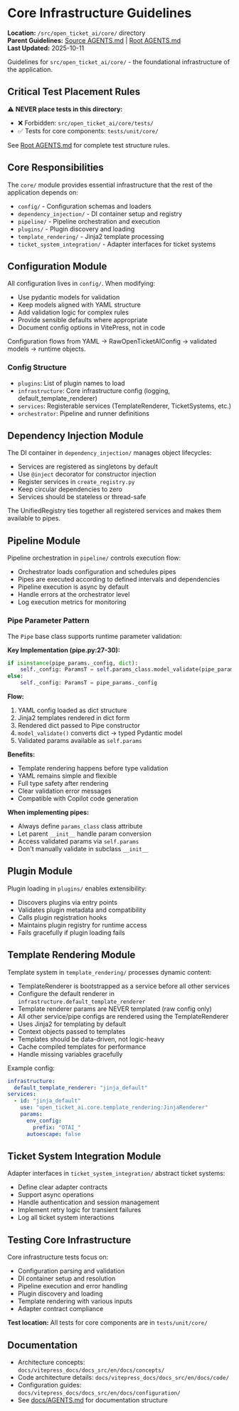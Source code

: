 # Core Infrastructure Guidelines

**Location:** `/src/open_ticket_ai/core/` directory  
**Parent Guidelines:** [Source AGENTS.md](../../AGENTS.md) | [Root AGENTS.md](../../../AGENTS.md)  
**Last Updated:** 2025-10-11

Guidelines for `src/open_ticket_ai/core/` - the foundational infrastructure of the application.

## Critical Test Placement Rules

⚠️ **NEVER place tests in this directory:**

- ❌ Forbidden: `src/open_ticket_ai/core/tests/`
- ✅ Tests for core components: `tests/unit/core/`

See [Root AGENTS.md](../../../AGENTS.md) for complete test structure rules.

## Core Responsibilities

The `core/` module provides essential infrastructure that the rest of the application depends on:

- `config/` - Configuration schemas and loaders
- `dependency_injection/` - DI container setup and registry
- `pipeline/` - Pipeline orchestration and execution
- `plugins/` - Plugin discovery and loading
- `template_rendering/` - Jinja2 template processing
- `ticket_system_integration/` - Adapter interfaces for ticket systems

## Configuration Module

All configuration lives in `config/`. When modifying:

- Use pydantic models for validation
- Keep models aligned with YAML structure
- Add validation logic for complex rules
- Provide sensible defaults where appropriate
- Document config options in VitePress, not in code

Configuration flows from YAML → RawOpenTicketAIConfig → validated models → runtime objects.

### Config Structure

- `plugins`: List of plugin names to load
- `infrastructure`: Core infrastructure config (logging, default_template_renderer)
- `services`: Registerable services (TemplateRenderer, TicketSystems, etc.)
- `orchestrator`: Pipeline and runner definitions

## Dependency Injection Module

The DI container in `dependency_injection/` manages object lifecycles:

- Services are registered as singletons by default
- Use `@inject` decorator for constructor injection
- Register services in `create_registry.py`
- Keep circular dependencies to zero
- Services should be stateless or thread-safe

The UnifiedRegistry ties together all registered services and makes them available to pipes.

## Pipeline Module

Pipeline orchestration in `pipeline/` controls execution flow:

- Orchestrator loads configuration and schedules pipes
- Pipes are executed according to defined intervals and dependencies
- Pipeline execution is async by default
- Handle errors at the orchestrator level
- Log execution metrics for monitoring

### Pipe Parameter Pattern

The `Pipe` base class supports runtime parameter validation:

**Key Implementation (pipe.py:27-30):**

```python
if isinstance(pipe_params._config, dict):
    self._config: ParamsT = self.params_class.model_validate(pipe_params._config)
else:
    self._config: ParamsT = pipe_params._config
```

**Flow:**

1. YAML config loaded as dict structure
2. Jinja2 templates rendered in dict form
3. Rendered dict passed to Pipe constructor
4. `model_validate()` converts dict → typed Pydantic model
5. Validated params available as `self.params`

**Benefits:**

- Template rendering happens before type validation
- YAML remains simple and flexible
- Full type safety after rendering
- Clear validation error messages
- Compatible with Copilot code generation

**When implementing pipes:**

- Always define `params_class` class attribute
- Let parent `__init__` handle param conversion
- Access validated params via `self.params`
- Don't manually validate in subclass `__init__`

## Plugin Module

Plugin loading in `plugins/` enables extensibility:

- Discovers plugins via entry points
- Validates plugin metadata and compatibility
- Calls plugin registration hooks
- Maintains plugin registry for runtime access
- Fails gracefully if plugin loading fails

## Template Rendering Module

Template system in `template_rendering/` processes dynamic content:

- TemplateRenderer is bootstrapped as a service before all other services
- Configure the default renderer in `infrastructure.default_template_renderer`
- Template renderer params are NEVER templated (raw config only)
- All other service/pipe configs are rendered using the TemplateRenderer
- Uses Jinja2 for templating by default
- Context objects passed to templates
- Templates should be data-driven, not logic-heavy
- Cache compiled templates for performance
- Handle missing variables gracefully

Example config:

```yaml
infrastructure:
  default_template_renderer: "jinja_default"
services:
  - id: "jinja_default"
    use: "open_ticket_ai.core.template_rendering:JinjaRenderer"
    params:
      env_config:
        prefix: "OTAI_"
      autoescape: false
```

## Ticket System Integration Module

Adapter interfaces in `ticket_system_integration/` abstract ticket systems:

- Define clear adapter contracts
- Support async operations
- Handle authentication and session management
- Implement retry logic for transient failures
- Log all ticket system interactions

## Testing Core Infrastructure

Core infrastructure tests focus on:

- Configuration parsing and validation
- DI container setup and resolution
- Pipeline execution and error handling
- Plugin discovery and loading
- Template rendering with various inputs
- Adapter contract compliance

**Test location:** All tests for core components are in `tests/unit/core/`

## Documentation

- Architecture concepts: `docs/vitepress_docs/docs_src/en/docs/concepts/`
- Code architecture details: `docs/vitepress_docs/docs_src/en/docs/code/`
- Configuration guides: `docs/vitepress_docs/docs_src/en/docs/configuration/`
- See [docs/AGENTS.md](../../../docs/AGENTS.md) for documentation structure

